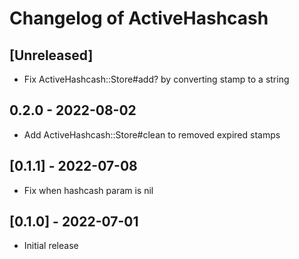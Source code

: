 # Changelog of ActiveHashcash

## [Unreleased]

- Fix ActiveHashcash::Store#add? by converting stamp to a string

## 0.2.0 - 2022-08-02

- Add ActiveHashcash::Store#clean to removed expired stamps

## [0.1.1] - 2022-07-08

- Fix when hashcash param is nil

## [0.1.0] - 2022-07-01

- Initial release
